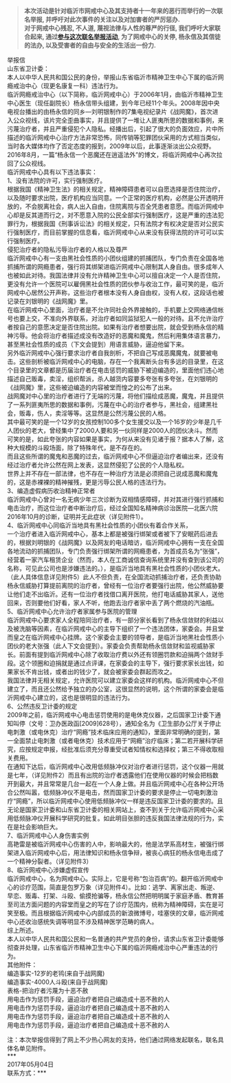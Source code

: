 <blockquote><p><strong>本次活动是针对临沂市网戒中心及其支持者十一年来的恶行而举行的一次联名举报, 并呼吁对此次事件的关注以及对加害者的严厉惩办.</strong><br />
<strong>对于网戒中心残忍, 不人道, 蔑视法律与人性的尊严的行径, 我们呼吁大家联合起来, 通过<a href="https://www.iaders.com/sue_them/">参与这次联名举报活动</a>, 为了网戒中心的关停, 杨永信及其信徒的法办, 以及受害者的自由与安全的生活出一份力.</strong></p></blockquote>
<p><span id="more-1827"></span></p>
<p>举报信<br />
山东省卫计委：<br />
本人以中华人民共和国公民的身份，举报山东省临沂市精神卫生中心下属的临沂网瘾戒治中心（现更名康复一科）违法行为。<br />
临沂网瘾戒治中心（以下简称，临沂网戒中心）于2006年1月，由临沂市精神卫生中心医生（现任副院长）杨永信带头组建，到今年已经11个年头。2008年因中央电视台播出的由杨永信的同乡—刘明银制作的7集电视纪录片《战网魔》，首次进入公众视线，该片完全歪曲事实，并且提供了一堆让人匪夷所思的数据和事例，来污蔑治疗者，并且严重侵犯个人隐私。经播出后，引起了很大的负面效应，片中所描述的临沂网戒中心治疗方法非常恐怖，同传销等犯罪团伙采用的方式相当类似，当时各大媒体均作了否定态度的报到，2009年以后，此事逐渐淡出公众视野。2016年8月，一篇“杨永信一个恶魔还在逍遥法外”的博文，将临沂网戒中心再次拉回了公众视线。<br />
临沂网戒中心具有以下违法事实：<br />
1、没有法院的许可，实行强制医疗。<br />
根据我国《精神卫生法》的相关规定，精神障碍患者可以自愿选择是否住院治疗，以及随时要求出院，医疗机构应当同意。一个正常的医疗机构，必然是公开透明开放的，不会脱离社会，病人出入自由，住院离院与否全凭患者意愿。而临沂网戒中心却是反其道而行之，对不愿意入院的公民全部实行强制医疗，这是严重的违法犯罪行为，根据我国《刑事诉讼法》的相关规定，只有法院才有权决定是否对公民实行强制医疗，而目前掌握的信息看，临沂网戒中心从来没有获得法院的许可可以实行强制医疗。<br />
侵犯治疗者的隐私污辱治疗者的人格以及尊严<br />
临沂网戒中心有一支由黑社会性质的小团伙组建的抓捕团队，专门负责在全国各地抓捕所谓的网瘾患者，强行将其绑架进临沂网戒中心限制其人身自由。很多成年人也被如此对待。我国法律并没有允许精神卫生中心可以擅自决定一个人是否住院，更没有允许一个医院可以雇佣黑社会性质的团伙参与收治工作，最可笑的是，临沂网戒中心居然公开声称，这些治疗者根本没有人身自由权，没有人权，这段话也被记录在刘银明的《战网魔》里。<br />
在临沂网戒中心里面，治疗者是不允许同社会外界接触的，手机要上交网络通信帐号也要上交，不准向外界联系，对治疗者如同监狱犯人一般的对待。且不允许治疗者按自己的意愿决定是否住院出院。如果有治疗者想要出院，就会受到杨永信的精神污辱。他会将治疗者描述成没有改造好的恶魔和魔鬼，然后利用集体语言暴力，甚至黑社会性质的成员（下文会提到）用语言威胁，逼迫他留下来。<br />
另外临沂网戒中心强行要求治疗者自我剖析，不把自己写成恶魔魔鬼，就要被电击。这些剖析被临沂网戒中心的电脑，存在一个我离断头台有多远的目录里，在这个目录里的文章都是历届治疗者在电击惩罚的威胁下被迫编造的，里面他们违心地描述自己贩毒，卖淫，组织帮派，杀人越货内容要多夸张有多夸张，在刘银明的《战网魔》里，这些被迫编造的内容被堂而惶之的公布了出来。<br />
战网魔对中心里的治疗者进行了无端的污蔑，将他们描绘成恶魔，魔鬼，并且提供了一系列匪夷所思的数据和事例，污蔑在中心的治疗者参与，黑社会，组建黑社会，贩毒，伤人，卖淫等等。这显然是公然污蔑公民的人格。<br />
其中最可笑的是一个12岁的女孩控制100多个女生援交以及一个16岁的少年是几千人团伙的老大，曾经集中了2000人要和另一伙同样是2000人的团伙决斗。然而可笑的是，如此夸张的内容如果是事实，为何从来没有见诸于报？据本人了解，这种大规模的斗殴场面，除了特殊年代，是不存在的。<br />
而且这些所谓的魔鬼和恶魔的过去，临沂网戒中心不但逼迫治疗者编出来，还没有经过治疗者允许公然在网上发表，这显然侵犯了公民的个人隐私权。<br />
世界上并不存在一部法律，也不存在一种治疗方法是必须把自己说成恶魔和魔鬼的，这是赤裸裸的精神摧残，更是污辱公民人格的违法行为。<br />
3、编造虚假病历收治精神正常者<br />
临沂网戒中心曾对一名无病少年三次诊断为双相情感障碍，并对其进行强行抓捕和电击治疗，而这位治疗者中断治疗后，经过全国知名精神病诊治医院—北医六院2016年10月的诊断，证明并无此症状（详见附件1）。<br />
4、临沂网戒中心同临沂当地具有黑社会性质的小团伙有着合作关系，<br />
一个治疗者进入临沂网戒中心，基本上都是被强行绑架或者被下了安眠药后进去的，根据刘明银的《战网魔》以及网友的电话暗访，临沂网戒中心拥有一支在全国各地流动的抓捕团队，专门负责强行绑架所谓的网瘾患者，为首成员名为“张强”，经营着一家汽车租赁企业（然而，本人在工商诚信查询系统里并没有查到该公司的名称，可见此公司也是涉嫌违法的。），是临沂当地具有黑社会性质的小团伙老大。（此人具体信息详见附件5）此人不但负责，在全国流动抓捕治疗者，还负责协助杨永信威胁打算提前离院的治疗者，曾经有一位治疗者要强行出院，他公然威胁要让他们走不出临沂。还有一位治疗者找借口离开医院，他打电话威胁其家人，送他回来，否则要他们好看，家人不听，他跑去治疗者家中丢了两个燃烧的汽油瓶。<br />
5、临沂网戒中心允许治疗者家属参与医院的管理<br />
临沂网戒中心要求家人全程陪同治疗者，有一部分家长看到了杨永信敛财的利益以及被洗脑等因素，在临沂网戒中心的主导下组织了一个违法团体，家委会。并且堂而皇之在临沂网戒中心挂牌。这个家委会主要的领导者，是临沂当地黑社会性质小团伙的老大张强（此人下文会提到）。家委会负责帮助杨永信敛财和监视威胁家长。前面有提到临沂网戒中心除了收取治疗费以外还有领圈罚款和迫捐两个敛财手段。这个领圈和迫捐就是通过点评课，在家委会的主导下，强行要求家长出钱，如果家长不肯出钱，或者出的钱少了，就会被家委会群起而攻之。<br />
我国法律并无相关规定，允许医院可以建立家委会这样的机构。临沂网戒中心不但建立了，而且还公然给予独立的办公室，这很显然的说明，这个所谓的家委会是临沂网戒中心建立的，这也是很明显的违法行为。<br />
6、公然违反卫计委的规定<br />
2009年之前，临沂网戒中心电击惩罚使用的是电休克仪器，之后国家卫计委下通知叫停（文号：卫办医政函[2009]628号），通知全名为《卫生部办公厅关于停止电刺激（或电休克）治疗“网瘾”技术临床应用的通知》，里面非常明确的提到，第一全面禁止电刺激（或者电休克）技术应用于“网瘾”治疗临床；第二若开展科学研究，应按规定申报，经批准后须充分尊重受试者知情权和选择权；第三不得收取相关费用。<br />
在通知下达后，临沂网戒中心改用低频脉冲仪对治疗者进行惩罚，这个仪器一用就是七年，（详见附件2）而且有出院的治疗者透露他们在使用仪器的时候会把档数开到最大，并且常常是几台一起在一个人身上做。并且临沂网戒中心在各种公开场合公然叫嚣，低频脉冲仪不是电击，然而国家卫计委的要求是停止一切电刺激治疗“网瘾”，所以临沂网戒中心使用低频脉冲仪一样是违反国家卫计委的要求的。且无论是国家卫计委和山东省卫计委的相关网站上，查不到关于允许临沂网戒中心采用低频脉冲仪开展科学研究的批复。如此明目张胆的违反我国法律法规的行为，实在是社会影响巨大。<br />
7、临沂网戒中心人身伤害实例<br />
高艳雷是被临沂网戒中心伤害的人中，影响最大的，他是法学系高材生，被强行绑架进入临沂网戒中心后，用法律知识和杨永信争辩，被丧心病狂的杨永信电击成了一个精神分裂者。（详见附件3）<br />
8、临沂网戒中心涉嫌虚假宣传<br />
临沂网戒中心，名为网戒中心。实际上，它是号称“包治百病”的。翻开临沂网戒中心的诊疗范围，简直是包罗万象（详见附件4）。比如：逃学、离家出走、叛逆、早恋、贩毒、打架、斗殴、偷摸抢骗等，杨永信公然把明明属于家庭矛盾、教育甚至司法方面问题的内容堂而皇之的写在了诊疗范围内，统称为精神障碍，实在是可笑至极。而且根据临沂网戒中心内部成员的新浪微博号，哇塞侠的文章，临沂网戒中心还收治感统失调等明显不涉及精神医学范畴的病人。<br />
综上所述。<br />
本人以中华人民共和国公民和一名普通的共产党员的身份，请求山东省卫计委能够彻查并处理，山东省临沂市精神卫生中心下属的临沂网瘾戒治中心严重违法的行为。<br />
其他附件：<br />
编造事实-12岁的老鸨(来自于战网魔)<br />
编造事实-4000人斗殴(来自于战网魔)<br />
表格-把治疗者污蔑为十恶不赦<br />
用电击作为惩罚手段，逼迫治疗者把自己编造成十恶不赦的人<br />
用电击作为惩罚手段，逼迫治疗者把自己编造成十恶不赦的人<br />
用电击作为惩罚手段，逼迫治疗者把自己编造成十恶不赦的人<br />
用电击作为惩罚手段，逼迫治疗者把自己编造成十恶不赦的人</p>
<p>注：本次举报信得到了网上不少热心网友的支持，他们通过网络发起联名，联名具体名单见附件。<br />
***<br />
2017年05月04日<br />
联系方式：***</p>
